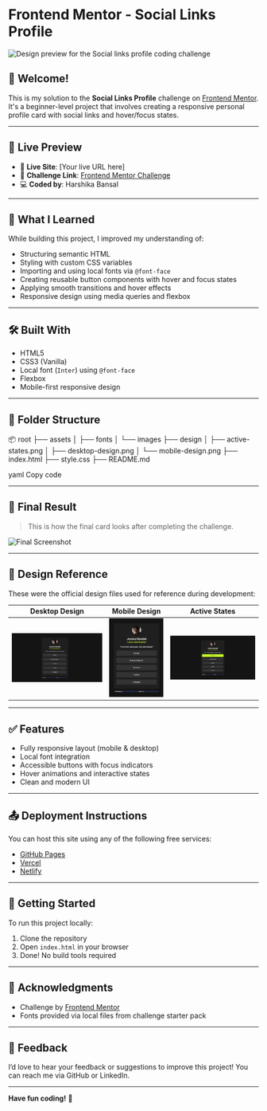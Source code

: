 # Frontend Mentor - Social Links Profile

![Design preview for the Social links profile coding challenge](./preview.jpg)

## 👋 Welcome!

This is my solution to the **Social Links Profile** challenge on [Frontend Mentor](https://www.frontendmentor.io). It's a beginner-level project that involves creating a responsive personal profile card with social links and hover/focus states.

---

## 🚀 Live Preview

- 🔗 **Live Site**: [Your live URL here]
- 📂 **Challenge Link**: [Frontend Mentor Challenge](https://www.frontendmentor.io/challenges/social-links-profile-UG32l9m6d)
- 💻 **Coded by**: Harshika Bansal

---

## 🧠 What I Learned

While building this project, I improved my understanding of:

- Structuring semantic HTML
- Styling with custom CSS variables
- Importing and using local fonts via `@font-face`
- Creating reusable button components with hover and focus states
- Applying smooth transitions and hover effects
- Responsive design using media queries and flexbox

---

## 🛠️ Built With

- HTML5
- CSS3 (Vanilla)
- Local font (`Inter`) using `@font-face`
- Flexbox
- Mobile-first responsive design

---

## 📁 Folder Structure

📦 root
├── assets
│ ├── fonts
│ └── images
├── design
│ ├── active-states.png
│ ├── desktop-design.png
│ └── mobile-design.png
├── index.html
├── style.css
├── README.md

yaml
Copy code

---

## 📸 Final Result

> This is how the final card looks after completing the challenge.

![Final Screenshot](./assets/images/screenshot.png) <!-- Add your actual screenshot here -->

---

## 📐 Design Reference

These were the official design files used for reference during development:

| Desktop Design                                 | Mobile Design                                | Active States                                |
| ---------------------------------------------- | -------------------------------------------- | -------------------------------------------- |
| ![Desktop Design](./design/desktop-design.png) | ![Mobile Design](./design/mobile-design.png) | ![Active States](./design/active-states.png) |

---

## ✅ Features

- Fully responsive layout (mobile & desktop)
- Local font integration
- Accessible buttons with focus indicators
- Hover animations and interactive states
- Clean and modern UI

---

## 📤 Deployment Instructions

You can host this site using any of the following free services:

- [GitHub Pages](https://pages.github.com/)
- [Vercel](https://vercel.com/)
- [Netlify](https://www.netlify.com/)

---

## 🧪 Getting Started

To run this project locally:

1. Clone the repository
2. Open `index.html` in your browser
3. Done! No build tools required

---

## 🤝 Acknowledgments

- Challenge by [Frontend Mentor](https://www.frontendmentor.io)
- Fonts provided via local files from challenge starter pack

---

## 💬 Feedback

I’d love to hear your feedback or suggestions to improve this project! You can reach me via GitHub or LinkedIn.

---

**Have fun coding!** 🎉
